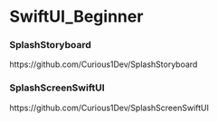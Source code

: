 # SwiftUI_Beginner


<h3>SplashStoryboard </h3>
https://github.com/Curious1Dev/SplashStoryboard

<h3>SplashScreenSwiftUI </h3>
https://github.com/Curious1Dev/SplashScreenSwiftUI
